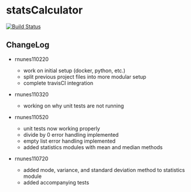 # statsCalculator

[![Build Status](https://travis-ci.com/rn44/statsCalculator.svg?branch=main)](https://travis-ci.com/rn44/statsCalculator)

## ChangeLog
  * rnunes110220
    * work on initial setup (docker, python, etc.)
    * split previous project files into more modular setup
    * complete travisCI integration
    
  * rnunes110320
    * working on why unit tests are not running
    
  * rnunes110520
    * unit tests now working properly
    * divide by 0 error handling implemented
    * empty list error handling implemented
    * added statistics modules with mean and median methods
  
  * rnunes110720
    * added mode, variance, and standard deviation method to statistics module
    * added accompanying tests  
    